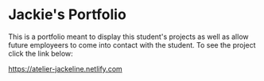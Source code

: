 # Jackie's Portfolio 

This is a portfolio meant to display this student's projects as well as allow future employeers to come into contact with the student. 
To see the project click the link below:

https://atelier-jackeline.netlify.com
